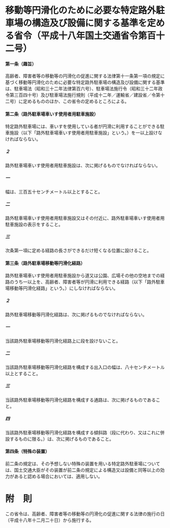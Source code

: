 # 移動等円滑化のために必要な特定路外駐車場の構造及び設備に関する基準を定める省令（平成十八年国土交通省令第百十二号）
#### 第一条（趣旨）
高齢者、障害者等の移動等の円滑化の促進に関する法律第十一条第一項の規定に基づく移動等円滑化のために必要な特定路外駐車場の構造及び設備に関する基準は、駐車場法（昭和三十二年法律第百六号）、駐車場法施行令（昭和三十二年政令第三百四十号）及び駐車場法施行規則（平成十二年／運輸省／建設省／令第十二号）に定めるもののほか、この省令の定めるところによる。
#### 第二条（路外駐車場車いす使用者用駐車施設）
特定路外駐車場には、車いすを使用している者が円滑に利用することができる駐車施設（以下「路外駐車場車いす使用者用駐車施設」という。）を一以上設けなければならない。
##### ２
路外駐車場車いす使用者用駐車施設は、次に掲げるものでなければならない。
##### 一
幅は、三百五十センチメートル以上とすること。
##### 二
路外駐車場車いす使用者用駐車施設又はその付近に、路外駐車場車いす使用者用駐車施設の表示をすること。
##### 三
次条第一項に定める経路の長さができるだけ短くなる位置に設けること。
#### 第三条（路外駐車場移動等円滑化経路）
路外駐車場車いす使用者用駐車施設から道又は公園、広場その他の空地までの経路のうち一以上を、高齢者、障害者等が円滑に利用できる経路（以下「路外駐車場移動等円滑化経路」という。）にしなければならない。
##### ２
路外駐車場移動等円滑化経路は、次に掲げるものでなければならない。
##### 一
当該路外駐車場移動等円滑化経路上に段を設けないこと。
##### 二
当該路外駐車場移動等円滑化経路を構成する出入口の幅は、八十センチメートル以上とすること。
##### 三
当該路外駐車場移動等円滑化経路を構成する通路は、次に掲げるものであること。
##### 四
当該路外駐車場移動等円滑化経路を構成する傾斜路（段に代わり、又はこれに併設するものに限る。）は、次に掲げるものであること。
#### 第四条（特殊の装置）
前二条の規定は、その予想しない特殊の装置を用いる特定路外駐車場については、国土交通大臣がその装置が前二条の規定による構造又は設備と同等以上の効力があると認める場合においては、適用しない。
# 附　則
この省令は、高齢者、障害者等の移動等の円滑化の促進に関する法律の施行の日（平成十八年十二月二十日）から施行する。
